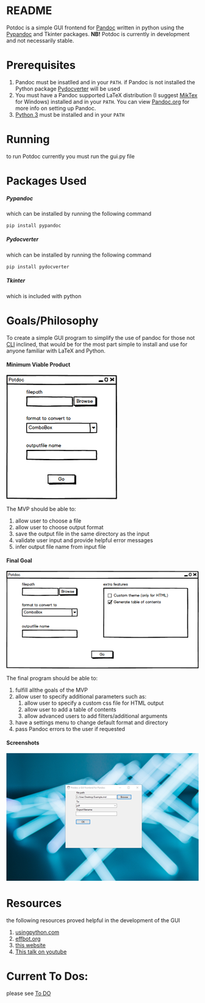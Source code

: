 # README
Potdoc is a simple GUI frontend for [Pandoc](https://github.com/jgm/pandoc) written in python using the [Pypandoc](https://pypi.org/project/pypandoc/) and Tkinter packages. 
**NB!** Potdoc is currently in development and not necessarily stable.

# Prerequisites
1. Pandoc must be insatlled and in your ``PATH``. if Pandoc is not installed the Python package [Pydocverter](https://pypi.org/project/pydocverter/) will be used
2. You must have a Pandoc supported LaTeX distribution (I suggest [MikTex](https://miktex.org/) for Windows) installed and in your ``PATH``. You can view [Pandoc.org](https://pandoc.org/installing.html) for more info on setting up Pandoc.
3. [Python 3](https://www.python.org/downloads/) must be installed and in your ``PATH``

# Running
to run Potdoc currently you must run the gui.py file 

# Packages Used
##### Pypandoc
which can be installed by running the following command
````python
pip install pypandoc
````
##### Pydocverter
which can be installed by running the following command
````python
pip install pydocverter
````
##### Tkinter
which is included with python

# Goals/Philosophy
To create a simple GUI program to simplify the use of pandoc for those not [CLI](https://en.wikipedia.org/wiki/Command-line_interface) inclined, that would be for the most part simple to install and use for anyone familiar with LaTeX and Python.

#### Minimum Viable Product
![Minimum Viable Product](layouts/PotdocMVP.png)

The MVP should be able to:
1. allow user to choose a file
2. allow user to choose output format
3. save the output file in the same directory as the input
4. validate user input and provide helpful error messages
5. infer output file name from input file

#### Final Goal
![Final Goal](layouts/Potdoc_final.png)

The final program should be able to:
1. fulfill allthe goals of the MVP
2. allow user to specify additional parameters such as:
   1. allow user to specify a custom css file for HTML output
   2. allow user to add a table of contents
   3. allow advanced users to add filters/additional arguments
3. have a settings menu to change default format and directory
4. pass Pandoc errors to the user if requested

#### Screenshots
![current Version](screenshots/current.png)

# Resources 
the following resources proved helpful in the development of the GUI 
1. [usingpython.com](http://usingpython.com)
2. [effbot.org](http://effbot.org/tkinterbook)
3. [this website](https://infohost.nmt.edu/tcc/help/pubs/tkinter/web/index.html)
4. [This talk on youtube](https://www.youtube.com/watch?v=Wb1YFgHqUZ8)

# Current To Dos:

please see [To DO](todo.md)
